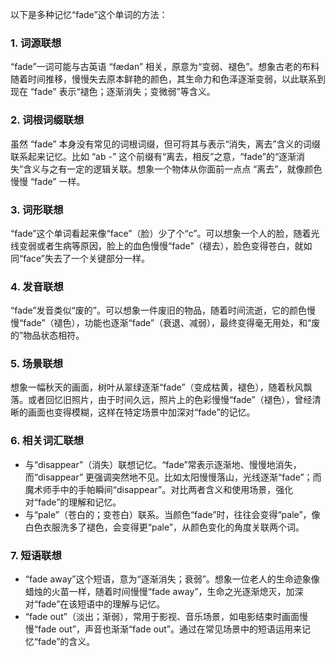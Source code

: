 以下是多种记忆“fade”这个单词的方法：

### 1. 词源联想
“fade”一词可能与古英语 “fædan” 相关，原意为“变弱、褪色”。想象古老的布料随着时间推移，慢慢失去原本鲜艳的颜色，其生命力和色泽逐渐变弱，以此联系到现在 “fade” 表示“褪色；逐渐消失；变微弱”等含义。

### 2. 词根词缀联想
虽然 “fade” 本身没有常见的词根词缀，但可将其与表示“消失，离去”含义的词缀联系起来记忆。比如 “ab -” 这个前缀有“离去，相反”之意，“fade”的“逐渐消失”含义与之有一定的逻辑关联。想象一个物体从你面前一点点 “离去”，就像颜色慢慢 “fade” 一样。

### 3. 词形联想
“fade”这个单词看起来像“face”（脸）少了个“c”。可以想象一个人的脸，随着光线变弱或者生病等原因，脸上的血色慢慢“fade”（褪去），脸色变得苍白，就如同“face”失去了一个关键部分一样。

### 4. 发音联想
“fade”发音类似“废的”。可以想象一件废旧的物品，随着时间流逝，它的颜色慢慢“fade”（褪色），功能也逐渐“fade”（衰退、减弱），最终变得毫无用处，和“废的”物品状态相符。

### 5. 场景联想
想象一幅秋天的画面，树叶从翠绿逐渐“fade”（变成枯黄，褪色），随着秋风飘落。或者回忆旧照片，由于时间久远，照片上的色彩慢慢“fade”（褪色），曾经清晰的画面也变得模糊，这样在特定场景中加深对“fade”的记忆。

### 6. 相关词汇联想
 - 与“disappear”（消失）联想记忆。“fade”常表示逐渐地、慢慢地消失，而“disappear” 更强调突然地不见。比如太阳慢慢落山，光线逐渐“fade”；而魔术师手中的手帕瞬间“disappear”。对比两者含义和使用场景，强化对“fade”的理解和记忆。
 - 与“pale”（苍白的；变苍白）联系。当颜色“fade”时，往往会变得“pale”，像白色衣服洗多了褪色，会变得更“pale”，从颜色变化的角度关联两个词。

### 7. 短语联想
 - “fade away”这个短语，意为“逐渐消失；衰弱”。想象一位老人的生命迹象像蜡烛的火苗一样，随着时间慢慢“fade away”，生命之光逐渐熄灭，加深对“fade”在该短语中的理解与记忆。
 - “fade out”（淡出；渐弱），常用于影视、音乐场景，如电影结束时画面慢慢“fade out”，声音也渐渐“fade out”。通过在常见场景中的短语运用来记忆“fade”的含义。 
